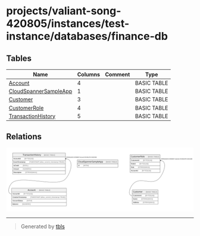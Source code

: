 # projects/valiant-song-420805/instances/test-instance/databases/finance-db

## Tables

| Name | Columns | Comment | Type |
| ---- | ------- | ------- | ---- |
| [Account](Account.md) | 4 |  | BASIC TABLE |
| [CloudSpannerSampleApp](CloudSpannerSampleApp.md) | 1 |  | BASIC TABLE |
| [Customer](Customer.md) | 3 |  | BASIC TABLE |
| [CustomerRole](CustomerRole.md) | 4 |  | BASIC TABLE |
| [TransactionHistory](TransactionHistory.md) | 5 |  | BASIC TABLE |

## Relations

![er](schema.svg)

---

> Generated by [tbls](https://github.com/k1LoW/tbls)
